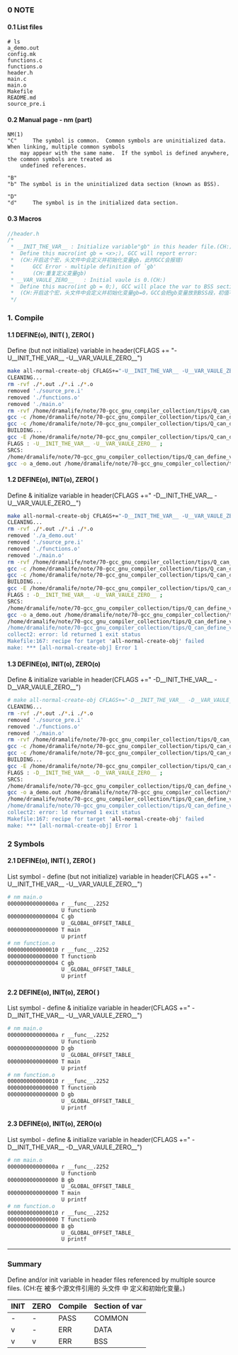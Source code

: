 ### 0 NOTE
#### 0.1 List files
```
# ls
a_demo.out
config.mk
functions.c
functions.o
header.h
main.c
main.o
Makefile
README.md
source_pre.i
```
#### 0.2 Manual page - nm (part)
```manual
NM(1)
"C" 	The symbol is common.  Common symbols are uninitialized data.  When linking, multiple common symbols
	may appear with the same name.  If the symbol is defined anywhere, the common symbols are treated as
	undefined references.

"B"
"b"	The symbol is in the uninitialized data section (known as BSS).

"D"
"d" 	The symbol is in the initialized data section.
```
#### 0.3 Macros
```c
//header.h
/*
 * __INIT_THE_VAR__	: Initialize variable"gb" in this header file.(CH:)
 *	Define this macro(int gb = <x>;), GCC will report error:
 *	(CH:开启这个宏，头文件中会定义并初始化变量gb，此时GCC会报错)
 * 		GCC Error - multiple definition of `gb'
 *		(CH:重复定义变量gb)
 * __VAR_VAULE_ZERO__	: Initial vaule is 0.(CH:)
 *	Define this macro(int gb = 0;), GCC will place the var to BSS section, else DATA section.
 *	(CH:开启这个宏，头文件中会定义并初始化变量gb=0，GCC会把gb变量放到BSS段，初值不为0时放到DATA段)
 */
```

### 1. Compile
#### 1.1 DEFINE(o), INIT( ), ZERO( )
Define (but not initialize) variable in header(CFLAGS += "-U\_\_INIT_THE_VAR\_\_ -U\_\_VAR_VAULE_ZERO\_\_")
```bash
make all-normal-create-obj CFLAGS+="-U__INIT_THE_VAR__ -U__VAR_VAULE_ZERO__"
CLEANING...
rm -rvf ./*.out ./*.i ./*.o
removed './source_pre.i'
removed './functions.o'
removed './main.o'
rm -rvf /home/dramalife/note/70-gcc_gnu_compiler_collection/tips/Q_can_define_var_at_header/build
gcc -c /home/dramalife/note/70-gcc_gnu_compiler_collection/tips/Q_can_define_var_at_header/main.c -o /home/dramalife/note/70-gcc_gnu_compiler_collection/tips/Q_can_define_var_at_header/main.o -U__INIT_THE_VAR__ -U__VAR_VAULE_ZERO__ 
gcc -c /home/dramalife/note/70-gcc_gnu_compiler_collection/tips/Q_can_define_var_at_header/functions.c -o /home/dramalife/note/70-gcc_gnu_compiler_collection/tips/Q_can_define_var_at_header/functions.o -U__INIT_THE_VAR__ -U__VAR_VAULE_ZERO__ 
BUILDING...
gcc -E /home/dramalife/note/70-gcc_gnu_compiler_collection/tips/Q_can_define_var_at_header/main.c /home/dramalife/note/70-gcc_gnu_compiler_collection/tips/Q_can_define_var_at_header/functions.c >> source_pre.i
FLAGS : -U__INIT_THE_VAR__ -U__VAR_VAULE_ZERO__ ;
SRCS: 
/home/dramalife/note/70-gcc_gnu_compiler_collection/tips/Q_can_define_var_at_header/main.c /home/dramalife/note/70-gcc_gnu_compiler_collection/tips/Q_can_define_var_at_header/functions.c
gcc -o a_demo.out /home/dramalife/note/70-gcc_gnu_compiler_collection/tips/Q_can_define_var_at_header/main.o /home/dramalife/note/70-gcc_gnu_compiler_collection/tips/Q_can_define_var_at_header/functions.o -U__INIT_THE_VAR__ -U__VAR_VAULE_ZERO__ 
```

#### 1.2 DEFINE(o), INIT(o), ZERO( )
Define & initialize variable in header(CFLAGS +=" -D\_\_INIT_THE_VAR\_\_ -U\_\_VAR_VAULE_ZERO\_\_")
```bash
make all-normal-create-obj CFLAGS+="-D__INIT_THE_VAR__ -U__VAR_VAULE_ZERO__"
CLEANING...
rm -rvf ./*.out ./*.i ./*.o
removed './a_demo.out'
removed './source_pre.i'
removed './functions.o'
removed './main.o'
rm -rvf /home/dramalife/note/70-gcc_gnu_compiler_collection/tips/Q_can_define_var_at_header/build
gcc -c /home/dramalife/note/70-gcc_gnu_compiler_collection/tips/Q_can_define_var_at_header/main.c -o /home/dramalife/note/70-gcc_gnu_compiler_collection/tips/Q_can_define_var_at_header/main.o -D__INIT_THE_VAR__ -U__VAR_VAULE_ZERO__ 
gcc -c /home/dramalife/note/70-gcc_gnu_compiler_collection/tips/Q_can_define_var_at_header/functions.c -o /home/dramalife/note/70-gcc_gnu_compiler_collection/tips/Q_can_define_var_at_header/functions.o -D__INIT_THE_VAR__ -U__VAR_VAULE_ZERO__ 
BUILDING...
gcc -E /home/dramalife/note/70-gcc_gnu_compiler_collection/tips/Q_can_define_var_at_header/main.c /home/dramalife/note/70-gcc_gnu_compiler_collection/tips/Q_can_define_var_at_header/functions.c >> source_pre.i
FLAGS : -D__INIT_THE_VAR__ -U__VAR_VAULE_ZERO__ ;
SRCS: 
/home/dramalife/note/70-gcc_gnu_compiler_collection/tips/Q_can_define_var_at_header/main.c /home/dramalife/note/70-gcc_gnu_compiler_collection/tips/Q_can_define_var_at_header/functions.c
gcc -o a_demo.out /home/dramalife/note/70-gcc_gnu_compiler_collection/tips/Q_can_define_var_at_header/main.o /home/dramalife/note/70-gcc_gnu_compiler_collection/tips/Q_can_define_var_at_header/functions.o -D__INIT_THE_VAR__ -U__VAR_VAULE_ZERO__ 
/home/dramalife/note/70-gcc_gnu_compiler_collection/tips/Q_can_define_var_at_header/functions.o:(.data+0x0): multiple definition of `gb'
/home/dramalife/note/70-gcc_gnu_compiler_collection/tips/Q_can_define_var_at_header/main.o:(.data+0x0): first defined here
collect2: error: ld returned 1 exit status
Makefile:167: recipe for target 'all-normal-create-obj' failed
make: *** [all-normal-create-obj] Error 1
```

#### 1.3 DEFINE(o), INIT(o), ZERO(o)
Define & initialize variable in header(CFLAGS +=" -D\_\_INIT_THE_VAR\_\_ -D\_\_VAR_VAULE_ZERO\_\_")
```bash
# make all-normal-create-obj CFLAGS+="-D__INIT_THE_VAR__ -D__VAR_VAULE_ZERO__"
CLEANING...
rm -rvf ./*.out ./*.i ./*.o
removed './source_pre.i'
removed './functions.o'
removed './main.o'
rm -rvf /home/dramalife/note/70-gcc_gnu_compiler_collection/tips/Q_can_define_var_at_header/build
gcc -c /home/dramalife/note/70-gcc_gnu_compiler_collection/tips/Q_can_define_var_at_header/main.c -o /home/dramalife/note/70-gcc_gnu_compiler_collection/tips/Q_can_define_var_at_header/main.o -D__INIT_THE_VAR__ -D__VAR_VAULE_ZERO__ 
gcc -c /home/dramalife/note/70-gcc_gnu_compiler_collection/tips/Q_can_define_var_at_header/functions.c -o /home/dramalife/note/70-gcc_gnu_compiler_collection/tips/Q_can_define_var_at_header/functions.o -D__INIT_THE_VAR__ -D__VAR_VAULE_ZERO__ 
BUILDING...
gcc -E /home/dramalife/note/70-gcc_gnu_compiler_collection/tips/Q_can_define_var_at_header/main.c /home/dramalife/note/70-gcc_gnu_compiler_collection/tips/Q_can_define_var_at_header/functions.c >> source_pre.i
FLAGS : -D__INIT_THE_VAR__ -D__VAR_VAULE_ZERO__ ;
SRCS: 
/home/dramalife/note/70-gcc_gnu_compiler_collection/tips/Q_can_define_var_at_header/main.c /home/dramalife/note/70-gcc_gnu_compiler_collection/tips/Q_can_define_var_at_header/functions.c
gcc -o a_demo.out /home/dramalife/note/70-gcc_gnu_compiler_collection/tips/Q_can_define_var_at_header/main.o /home/dramalife/note/70-gcc_gnu_compiler_collection/tips/Q_can_define_var_at_header/functions.o -D__INIT_THE_VAR__ -D__VAR_VAULE_ZERO__ 
/home/dramalife/note/70-gcc_gnu_compiler_collection/tips/Q_can_define_var_at_header/functions.o:(.bss+0x0): multiple definition of `gb'
/home/dramalife/note/70-gcc_gnu_compiler_collection/tips/Q_can_define_var_at_header/main.o:(.bss+0x0): first defined here
collect2: error: ld returned 1 exit status
Makefile:167: recipe for target 'all-normal-create-obj' failed
make: *** [all-normal-create-obj] Error 1
```

### 2 Symbols
#### 2.1 DEFINE(o), INIT( ), ZERO( )
List symbol - define (but not initialize) variable in header(CFLAGS +=" -U\_\_INIT_THE_VAR\_\_ -U\_\_VAR_VAULE_ZERO\_\_")
```bash
# nm main.o
000000000000000a r __func__.2252
                 U functionb
0000000000000004 C gb
                 U _GLOBAL_OFFSET_TABLE_
0000000000000000 T main
                 U printf
# nm function.o
0000000000000010 r __func__.2252
0000000000000000 T functionb
0000000000000004 C gb
                 U _GLOBAL_OFFSET_TABLE_
                 U printf
```

#### 2.2 DEFINE(o), INIT(o), ZERO( )
List symbol - define & initialize variable in header(CFLAGS +=" -D\_\_INIT_THE_VAR\_\_ -U\_\_VAR_VAULE_ZERO\_\_")
```bash
# nm main.o
000000000000000a r __func__.2252
                 U functionb
0000000000000000 D gb
                 U _GLOBAL_OFFSET_TABLE_
0000000000000000 T main
                 U printf
# nm function.o
0000000000000010 r __func__.2252
0000000000000000 T functionb
0000000000000000 D gb
                 U _GLOBAL_OFFSET_TABLE_
                 U printf
```

#### 2.3 DEFINE(o), INIT(o), ZERO(o)
List symbol - define & initialize variable in header(CFLAGS +=" -D\_\_INIT_THE_VAR\_\_ -D\_\_VAR_VAULE_ZERO\_\_")
```bash
# nm main.o
000000000000000a r __func__.2252
                 U functionb
0000000000000000 B gb
                 U _GLOBAL_OFFSET_TABLE_
0000000000000000 T main
                 U printf
# nm function.o
0000000000000010 r __func__.2252
0000000000000000 T functionb
0000000000000000 B gb
                 U _GLOBAL_OFFSET_TABLE_
                 U printf
```

---------------------------

### Summary
Define and/or init variable in header files referenced by multiple source files.
(CH:在 被多个源文件引用的 头文件 中 定义和初始化变量。)

|INIT |ZERO |Compile |Section of var|
|--|--|--|--|
|- |- |PASS	|COMMON	|
|v |- |ERR	|DATA	|
|v |v |ERR	|BSS	|
